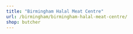 ```yaml
---
title: "Birmingham Halal Meat Centre"
url: /birmingham/birmingham-halal-meat-centre/
shop: butcher
---
```

